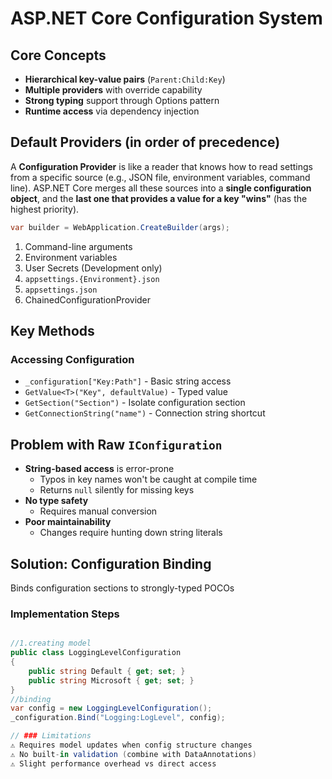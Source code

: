 # ASP.NET Core Configuration System

## Core Concepts
- **Hierarchical key-value pairs** (`Parent:Child:Key`)
- **Multiple providers** with override capability
- **Strong typing** support through Options pattern
- **Runtime access** via dependency injection

## Default Providers (in order of precedence)
A **Configuration Provider** is like a reader that knows how to read settings from a specific source (e.g., JSON file, environment variables, command line).
ASP.NET Core merges all these sources into a **single configuration object**, and the **last one that provides a value for a key "wins"** (has the highest priority).
```csharp
var builder = WebApplication.CreateBuilder(args);
```
1. Command-line arguments
2. Environment variables
3. User Secrets (Development only)
4. `appsettings.{Environment}.json`
5. `appsettings.json`
6. ChainedConfigurationProvider

## Key Methods
### Accessing Configuration
- `_configuration["Key:Path"]` - Basic string access
- `GetValue<T>("Key", defaultValue)` - Typed value
- `GetSection("Section")` - Isolate configuration section
- `GetConnectionString("name")` - Connection string shortcut

## Problem with Raw `IConfiguration`
- **String-based access** is error-prone
  - Typos in key names won't be caught at compile time
  - Returns `null` silently for missing keys
- **No type safety**
  - Requires manual conversion
- **Poor maintainability**
  - Changes require hunting down string literals

## Solution: Configuration Binding
Binds configuration sections to strongly-typed POCOs
### Implementation Steps
```csharp

//1.creating model
public class LoggingLevelConfiguration 
{
    public string Default { get; set; }
    public string Microsoft { get; set; }
}
//binding
var config = new LoggingLevelConfiguration();
_configuration.Bind("Logging:LogLevel", config);

// ### Limitations
⚠ Requires model updates when config structure changes  
⚠ No built-in validation (combine with DataAnnotations)  
⚠ Slight performance overhead vs direct access
